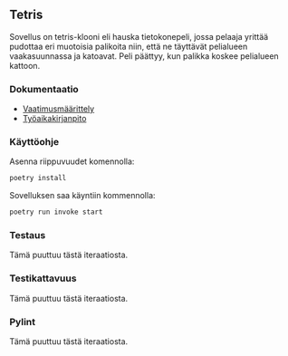 ## Tetris

Sovellus on tetris-klooni eli hauska tietokonepeli, jossa pelaaja yrittää pudottaa eri muotoisia palikoita niin, että ne täyttävät pelialueen vaakasuunnassa ja katoavat. Peli päättyy, kun palikka koskee pelialueen kattoon.

### Dokumentaatio

* [Vaatimusmäärittely](https://github.com/EssiPry/ot-harjoitustyo/blob/main/dokumentaatio/vaatimusmaarittely.md)
* [Työaikakirjanpito](https://github.com/EssiPry/ot-harjoitustyo/blob/main/dokumentaatio/tyoaikakirjanpito.md)

### Käyttöohje

Asenna riippuvuudet komennolla:
```bash
poetry install
```

Sovelluksen saa käyntiin kommennolla:

```bash
poetry run invoke start
```
### Testaus

Tämä puuttuu tästä iteraatiosta.

### Testikattavuus

Tämä puuttuu tästä iteraatiosta.

### Pylint

Tämä puuttuu tästä iteraatiosta.
